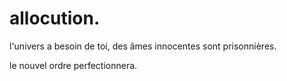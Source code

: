 # allocution.

l'univers a besoin de toi, des âmes innocentes sont prisonnières.

le nouvel ordre perfectionnera.
